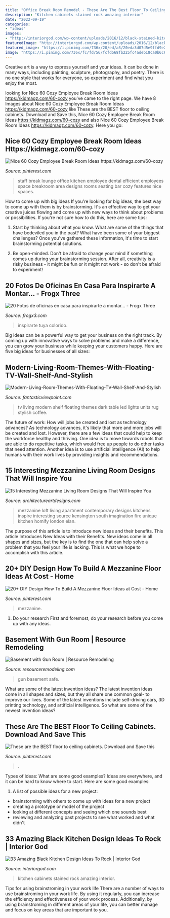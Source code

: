 ```yaml
---
title: "Office Break Room Remodel - These Are The Best Floor To Ceiling Cabinets. Download And Save This"
description: "Kitchen cabinets stained rock amazing interior"
date: "2022-09-19"
categories:
- "ideas"
images:
- "http://interiorgod.com/wp-content/uploads/2016/12/black-stained-kitchen-cabinets.jpg"
featuredImage: "http://interiorgod.com/wp-content/uploads/2016/12/black-stained-kitchen-cabinets.jpg"
featured_image: "https://i.pinimg.com/736x/20/ed/a3/20eda3d07d5e9ffd9e2b60c32568a5e8.jpg"
image: "https://i.pinimg.com/736x/fc/fd/56/fcfd568fb225fc4adeb18ca0b6c658ec.jpg"
---
```



Creative art is a way to express yourself and your ideas. It can be done in many ways, including painting, sculpture, photography, and poetry. There is no one style that works for everyone, so experiment and find what you enjoy the most.

	

		
looking for Nice 60 Cozy Employee Break Room Ideas https://kidmagz.com/60-cozy you've came to the right page. We have 8 Images about Nice 60 Cozy Employee Break Room Ideas https://kidmagz.com/60-cozy like These are the BEST floor to ceiling cabinets. Download and Save this, Nice 60 Cozy Employee Break Room Ideas https://kidmagz.com/60-cozy and also Nice 60 Cozy Employee Break Room Ideas https://kidmagz.com/60-cozy. Here you go:
		
    
## Nice 60 Cozy Employee Break Room Ideas Https://kidmagz.com/60-cozy

<img loading=lazy src="https://i.pinimg.com/736x/20/ed/a3/20eda3d07d5e9ffd9e2b60c32568a5e8.jpg" onerror="this.onerror=null;this.src='https://tse4.mm.bing.net/th?id=OIP.5eZQkIpWrbenLUmWx-MnmwHaLH&amp;pid=15.1';" alt="Nice 60 Cozy Employee Break Room Ideas https://kidmagz.com/60-cozy">

_Source: pinterest.com_

>staff break lounge office kitchen employee dental efficient employees space breakroom area designs rooms seating bar cozy features nice spaces. 

	

How to come up with big ideas
If you're looking for big ideas, the best way to come up with them is by brainstorming. It's an effective way to get your creative juices flowing and come up with new ways to think about problems or possibilities. If you're not sure how to do this, here are some tips:
1. Start by thinking about what you know. What are some of the things that have bedeviled you in the past? What have been some of your biggest challenges? Once you've gathered these information, it's time to start brainstorming potential solutions.

2. Be open-minded. Don't be afraid to change your mind if something comes up during your brainstorming session. After all, creativity is a risky business - it might be fun or it might not work - so don't be afraid to experiment!


    
## 20 Fotos De Oficinas En Casa Para Inspirarte A Montar... - Frogx Three

<img loading=lazy src="https://www.frogx3.com/wp-content/uploads/2014/10/fotos-ideas-oficinas-en-casa-18.jpg" onerror="this.onerror=null;this.src='https://tse3.mm.bing.net/th?id=OIP.rcgZAgEozM5ejJwem2jgCAHaKF&amp;pid=15.1';" alt="20 Fotos de oficinas en casa para inspirarte a montar... - Frogx Three">

_Source: frogx3.com_

>inspirarte tuya colorido. 

	

Big ideas can be a powerful way to get your business on the right track. By coming up with innovative ways to solve problems and make a difference, you can grow your business while keeping your customers happy. Here are five big ideas for businesses of all sizes: 

    
## Modern-Living-Room-Themes-With-Floating-TV-Wall-Shelf-And-Stylish

<img loading=lazy src="http://www.fantasticviewpoint.com/wp-content/uploads/2016/12/Modern-Living-Room-Themes-With-Floating-TV-Wall-Shelf-And-Stylish-Coffee-Table-On-Dark-Rug.jpg" onerror="this.onerror=null;this.src='https://tse1.mm.bing.net/th?id=OIP._S-cSAg4t6qbwkYaGrTN3QHaE8&amp;pid=15.1';" alt="Modern-Living-Room-Themes-With-Floating-TV-Wall-Shelf-And-Stylish">

_Source: fantasticviewpoint.com_

>tv living modern shelf floating themes dark table led lights units rug stylish coffee. 

	

The future of work: How will jobs be created and lost as technology advances?
As technology advances, it's likely that more and more jobs will be created and lost. However, there are a few ideas that could help to keep the workforce healthy and thriving. One idea is to move towards robots that are able to do repetitive tasks, which would free up people to do other tasks that need attention. Another idea is to use artificial intelligence (AI) to help humans with their work lives by providing insights and recommendations.

    
## 15 Interesting Mezzanine Living Room Designs That Will Inspire You

<img loading=lazy src="https://www.architectureartdesigns.com/wp-content/uploads/2016/07/11-1-630x461.jpg" onerror="this.onerror=null;this.src='https://tse4.mm.bing.net/th?id=OIP.LCKUUjbTnl2Jhf_CUCXTEwHaFa&amp;pid=15.1';" alt="15 Interesting Mezzanine Living Room Designs That Will Inspire You">

_Source: architectureartdesigns.com_

>mezzanine loft living apartment contemporary designs kitchens inspire interesting source kensington south imagination fire unique kitchen homify london elan. 

	

The purpose of this article is to introduce new ideas and their benefits.
This article Introduces New Ideas with their Benefits. New ideas come in all shapes and sizes, but the key is to find the one that can help solve a problem that you feel your life is lacking. This is what we hope to accomplish with this article.

    
## 20+ DIY Design How To Build A Mezzanine Floor Ideas At Cost - Home

<img loading=lazy src="https://i.pinimg.com/736x/fc/fd/56/fcfd568fb225fc4adeb18ca0b6c658ec.jpg" onerror="this.onerror=null;this.src='https://tse2.mm.bing.net/th?id=OIP.H0GMGNABrZCEL5xAr6lFXQHaJ3&amp;pid=15.1';" alt="20+ DIY Design How To Build A Mezzanine Floor Ideas at Cost - Home">

_Source: pinterest.com_

>mezzanine. 

	

1. Do your research First and foremost, do your research before you come up with any ideas.

    
## Basement With Gun Room | Resource Remodeling

<img loading=lazy src="https://www.resourceremodeling.com/wp-content/uploads/2019/03/safe-gun-room.jpg" onerror="this.onerror=null;this.src='https://tse3.mm.bing.net/th?id=OIP.TeCaTQyxq2bfaN-wZ1pfLQHaJ4&amp;pid=15.1';" alt="Basement with Gun Room | Resource Remodeling">

_Source: resourceremodeling.com_

>gun basement safe. 

	

What are some of the latest invention ideas?
The latest invention ideas come in all shapes and sizes, but they all share one common goal- to improve our lives. Some of the latest inventions include self-driving cars, 3D printing technology, and artificial intelligence. So what are some of the newest invention ideas?

    
## These Are The BEST Floor To Ceiling Cabinets. Download And Save This

<img loading=lazy src="https://i.pinimg.com/736x/d7/8d/f6/d78df60706ce4e4cba3678f31b755fa9.jpg" onerror="this.onerror=null;this.src='https://tse1.mm.bing.net/th?id=OIP.HiDioGeYp9rm9tr2oUGHLwHaNJ&amp;pid=15.1';" alt="These are the BEST floor to ceiling cabinets. Download and Save this">

_Source: pinterest.com_

>. 

	

Types of ideas: What are some good examples?
Ideas are everywhere, and it can be hard to know where to start. Here are some good examples:
1. A list of possible ideas for a new project: 
- brainstorming with others to come up with ideas for a new project 
- creating a prototype or model of the project 
- looking at different concepts and seeing which one sounds best 
- reviewing and analyzing past projects to see what worked and what didn't 

    
## 33 Amazing Black Kitchen Design Ideas To Rock | Interior God

<img loading=lazy src="http://interiorgod.com/wp-content/uploads/2016/12/black-stained-kitchen-cabinets.jpg" onerror="this.onerror=null;this.src='https://tse2.mm.bing.net/th?id=OIP.w_zR4gZCKWBX-AzcmZMq8AHaKj&amp;pid=15.1';" alt="33 Amazing Black Kitchen Design Ideas To Rock | Interior God">

_Source: interiorgod.com_

>kitchen cabinets stained rock amazing interior. 

	

Tips for using brainstroming in your work life
There are a number of ways to use brainstroming in your work life. By using it regularly, you can increase the efficiency and effectiveness of your work process. Additionally, by using brainstroming in different areas of your life, you can better manage and focus on key areas that are important to you.

